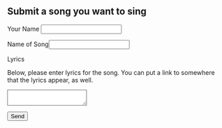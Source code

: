 ## Submit a song you want to sing

<form action="https://formspree.io/goldnate@gmail.com"
      method="POST">      
      
<label>Your Name <input type="text" name="name"></label>

<label>Name of Song<input type="text" name="song"></label>

<p><label>Lyrics</label></p>

Below, please enter lyrics for the song. You can put a link to somewhere that the lyrics appear, as well.

<textarea name="lyrics" style="border: 1px solid #666666"></textarea>

<label><input type="submit" value="Send"></label>

</form> 
